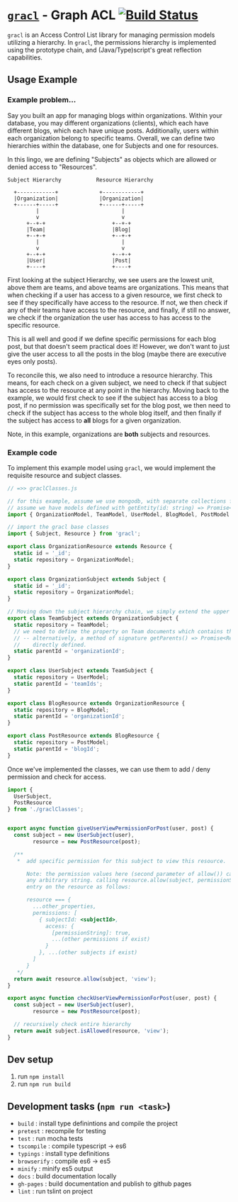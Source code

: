 # [`gracl`](https://github.com/CrossLead/gracl) - Graph ACL [![Build Status](https://travis-ci.org/CrossLead/gracl.svg?branch=master)](https://travis-ci.org/CrossLead/gracl)

  `gracl` is an Access Control List library for managing permission models utilizing a hierarchy. In `gracl`, the permissions
  hierarchy is implemented using the prototype chain, and (Java/Type)script's great reflection capabilities.

## Usage Example

### Example problem...

Say you built an app for managing blogs within organizations. Within your database, you may different organizations (clients),
which each have different blogs, which each have unique posts. Additionally, users within each organization belong to specific
teams. Overall, we can define two hierarchies within the database, one for Subjects and one for resources.

In this lingo, we are defining "Subjects" as objects which are allowed or denied access to "Resources".

```
Subject Hierarchy           Resource Hierarchy

  +------------+             +------------+
  |Organization|             |Organization|
  +------+-----+             +------+-----+
         |                          |
         v                          v
      +--+-+                     +--+-+
      |Team|                     |Blog|
      +--+-+                     +--+-+
         |                          |
         v                          v
      +--+-+                     +--+-+
      |User|                     |Post|
      +----+                     +----+
```

First looking at the subject Hierarchy, we see users are the lowest unit, above them are teams, and above teams
are organizations. This means that when checking if a user has access to a given resource, we first check to see if
they specifically have access to the resource. If not, we then check if any of their teams have access to the resource,
and finally, if still no answer, we check if the organization the user has access to has access to the specific resource.

This is all well and good if we define specific permissions for each blog post, but that doesn't seem practical does it!
However, we don't want to just give the user access to all the posts in the blog (maybe there are executive eyes only posts).

To reconcile this, we also need to introduce a resource hierarchy. This means, for each check on a given subject, we need to check
if that subject has access to the resource at any point in the hierarchy. Moving back to the example, we would first check
to see if the subject has access to a blog post, if no permission was specifically set for the blog post, we then need
to check if the subject has access to the whole blog itself, and then finally if the subject has access to __all__ blogs
for a given organization.

Note, in this example, organizations are __both__ subjects and resources.

### Example code

To implement this example model using `gracl`, we would implement the requisite resource and subject classes.

```javascript
// =>> graclClasses.js

// for this example, assume we use mongodb, with separate collections for each entity
// assume we have models defined with getEntity(id: string) => Promise<Document> methods defined
import { OrganizationModel, TeamModel, UserModel, BlogModel, PostModel } from './models';

// import the gracl base classes
import { Subject, Resource } from 'gracl';

export class OrganizationResource extends Resource {
  static id = '_id';
  static repository = OrganizationModel;
}

export class OrganizationSubject extends Subject {
  static id = '_id';
  static repository = OrganizationModel;
}

// Moving down the subject hierarchy chain, we simply extend the upper class
export class TeamSubject extends OrganizationSubject {
  static repository = TeamModel;
  // we need to define the property on Team documents which contains the parent id(s)
  // -- alternatively, a method of signature getParents() => Promise<Resource|Subject> can be
  //    directly defined.
  static parentId = 'organizationId';
}

export class UserSubject extends TeamSubject {
  static repository = UserModel;
  static parentId = 'teamIds';
}

export class BlogResource extends OrganizationResource {
  static repository = BlogModel;
  static parentId = 'organizationId';
}

export class PostResource extends BlogResource {
  static repository = PostModel;
  static parentId = 'blogId';
}

```

Once we've implemented the classes, we can use them to add / deny permission and check for access.

```javascript
import {
  UserSubject,
  PostResource
} from './graclClasses';


export async function giveUserViewPermissionForPost(user, post) {
  const subject = new UserSubject(user),
        resource = new PostResource(post);

  /**
   *  add specific permission for this subject to view this resource.

      Note: the permission values here (second parameter of allow()) can be
      any arbitrary string. calling resource.allow(subject, permissionString) will create a permissions
      entry on the resource as follows:

      resource === {
        ...other_properties,
        permissions: [
          { subjectId: <subjectId>,
            access: {
              [permissionString]: true,
              ...(other permissions if exist)
            }
          }, ...(other subjects if exist)
        ]
      }
   */
  return await resource.allow(subject, 'view');
}

export async function checkUserViewPermissionForPost(user, post) {
  const subject = new UserSubject(user),
        resource = new PostResource(post);

  // recursively check entire hierarchy
  return await subject.isAllowed(resource, 'view');
}
```

## Dev setup

  1. run `npm install`
  2. run `npm run build`

## Development tasks (`npm run <task>`)
  - `build` : install type definintions and compile the project
  - `pretest` : recompile for testing
  - `test` : run mocha tests
  - `tscompile` : compile typescript -> es6
  - `typings` : install type definitions
  - `browserify` : compile es6 -> es5
  - `minify` : minify es5 output
  - `docs` : build documentation locally
  - `gh-pages` : build documentation and publish to github pages
  - `lint` : run tslint on project
